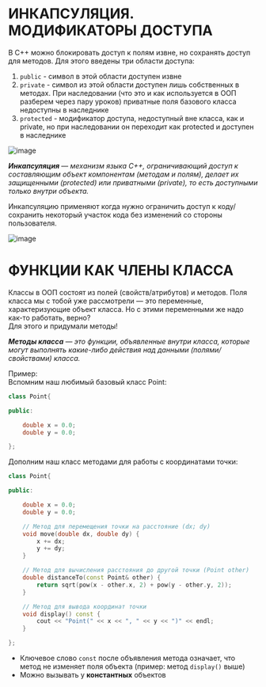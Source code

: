 # ИНКАПСУЛЯЦИЯ. МОДИФИКАТОРЫ ДОСТУПА

В C++ можно блокировать доступ к полям извне, но сохранять доступ для методов. Для этого введены три области доступа:

1. `public` - символ в этой области доступен извне
2. `private` - символ из этой области доступен лишь собственных в методах. При наследовании (что это и как используется в ООП разберем через пару уроков) приватные поля базового класса недоступны в наследнике
3. `protected` - модификатор доступа, недоступный вне класса, как и private, но при наследовании он переходит как protected и доступен в наследнике

![image](https://github.com/user-attachments/assets/0417c38b-5d96-4d70-84cf-9ff26102d8f8)  

**_Инкапсуляция_** — _механизм языка C++, ограничивающий доступ к составляющим объект компонентам (методам и полям), делает их защищенными (protected) или приватными (private), то есть доступными только внутри объекта._ 

Инкапсуляцию применяют когда нужно ограничить доступ к коду/сохранить некоторый участок кода без изменений со стороны пользователя.

![image](https://github.com/user-attachments/assets/108a4486-d36b-4cf5-baf4-dcf8ab7e630c)

# ФУНКЦИИ КАК ЧЛЕНЫ КЛАССА
Классы в ООП состоят из полей (свойств/атрибутов) и методов. Поля класса мы с тобой уже рассмотрели — это переменные, характеризующие объект класса. Но с этими переменными же надо как-то работать, верно?  
Для этого и придумали методы!

**_Методы класса_** — _это функции, объявленные внутри класса, которые могут выполнять какие-либо действия над данными (полями/свойствами) класса._  

Пример:  
Вспомним наш любимый базовый класс Point:  
```cpp
class Point{

public:

    double x = 0.0;
    double y = 0.0;

};
```
Дополним наш класс методами для работы с координатами точки:  
```cpp
class Point{

public:

    double x = 0.0;
    double y = 0.0;

    // Метод для перемещения точки на расстояние (dx; dy)
    void move(double dx, double dy) {
        x += dx;
        y += dy;
    }

    // Метод для вычисления расстояния до другой точки (Point other)
    double distanceTo(const Point& other) {
        return sqrt(pow(x - other.x, 2) + pow(y - other.y, 2));
    }

    // Метод для вывода координат точки
    void display() const {
        cout << "Point(" << x << ", " << y << ")" << endl;
    }

};
```
- Ключевое слово `const` после объявления метода означает, что метод не изменяет поля объекта (пример: метод `display()` выше)
- Можно вызывать у __константных__ объектов
